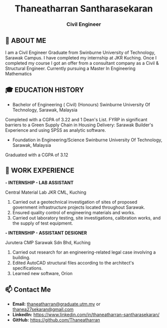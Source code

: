 # <h1 align="center">Thaneatharran Santharasekaran</h1>
<h3 align="center"> Civil Engineer</h3>

## 🌟 ABOUT ME

I am a Civil Engineer Graduate from Swinburne University of Technology, Sarawak Campus. I have completed my internship at JKR Kuching. Once I completed my course I got an offer from a consultant company as a Civil & Structural Engineer. Currently pursuing a Master In Engineering Mathematics 

## 🎓 EDUCATION HISTORY

- Bachelor of Engineering ( Civil) (Honours)
  Swinburne University Of Technology, Sarawak, Malaysia

Completed with a CGPA of 3.22 and 1 Dean's List. FYRP in significant barriers to a Green Supply Chain in Housing Delivery: Sarawak Builder's Experience and using
SPSS as analytic software.

- Foundation in Engineering/Science
Swinburne University Of Technology, Sarawak, Malaysia

Graduated with a CGPA of 3.12

## 💼 WORK EXPERIENCE

**- INTERNSHIP - LAB ASSISTANT**

Central Material Lab JKR CML, Kuching

1) Carried out a geotechnical investigation of sites of proposed
    government infrastructure projects located throughout Sarawak.
2) Ensured quality control of engineering materials and works.
3) Carried out laboratory testing, site investigations, calibration
    works, and the supply of test equipment.

**- INTERNSHIP - ASSISTANT DESIGNER**

Jurutera CMP Sarawak Sdn Bhd, Kuching

1) Carried out research for an engineering-related legal case involving a building.
2) Edited AutoCAD structural files according to the architect's specifications.
3) Learned new software, Orion

## 📫 Contact Me

- **Email:** thaneatharran@graduate.utm.my or thanea27sekaran@gmail.com
- **LinkedIn:** https://www.linkedin.com/in/thaneatharran-santharasekaran/
- **GitHub:** https://github.com/Thaneatharran

